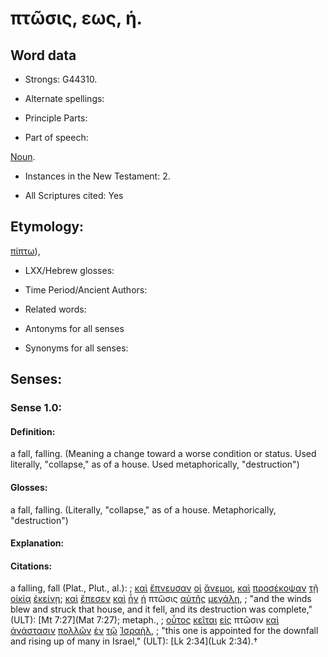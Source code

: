 # πτῶσις, εως, ἡ.

<!-- Status: S2=NeedsReview -->
<!-- Lexica used for edits: BDAG, LN, FFM, A-S -->

## Word data

* Strongs: G44310.

* Alternate spellings:



* Principle Parts: 


* Part of speech: 

[Noun](http://ugg.readthedocs.io/en/latest/noun.html).

* Instances in the New Testament: 2.

* All Scriptures cited: Yes

## Etymology: 

[πίπτω]()),

* LXX/Hebrew glosses: 


* Time Period/Ancient Authors: 


* Related words: 

* Antonyms for all senses

* Synonyms for all senses: 


## Senses: 


### Sense  1.0: 

#### Definition:

a fall, falling.  (Meaning a change toward a worse condition or status.  Used literally, "collapse," as of a house.  Used metaphorically, "destruction")

#### Glosses: 

a fall, falling.  (Literally, "collapse," as of a house.  Metaphorically, "destruction") 

#### Explanation: 


#### Citations: 

a falling, fall (Plat., Plut., al.): 
; [καὶ](../G25320/01.md) [ἔπνευσαν](../G41540/01.md) [οἱ](../G35880/01.md) [ἄνεμοι](../G04170/01.md), [καὶ](../G25320/01.md) [προσέκοψαν](../G43500/01.md) [τῇ](../G35880/01.md) [οἰκίᾳ](../G36140/01.md) [ἐκείνῃ](../G15650/01.md); [καὶ](../G25320/01.md) [ἔπεσεν](../G40980/01.md) [καὶ](../G25320/01.md) [ἦν](../G15100/01.md) [ἡ](../G35880/01.md) πτῶσις [αὐτῆς](../G08460/01.md) [μεγάλη](../G31730/01.md),
; "and the winds blew and struck that house, and it fell, and its destruction was complete," (ULT): 
[Mt 7:27](Mat 7:27); metaph., 
; [οὗτος](../G37780/01.md) [κεῖται](../G27490/01.md) [εἰς](../G15190/01.md) πτῶσιν [καὶ](../G25320/01.md) [ἀνάστασιν](../G03860/01.md) [πολλῶν](../G41830/01.md) [ἐν](../G17220/01.md) [τῷ](../G35880/01.md) [Ἰσραὴλ](../G24740/01.md),
; "this one is appointed for the downfall and rising up of many in Israel," (ULT): 
[Lk 2:34](Luk 2:34).†